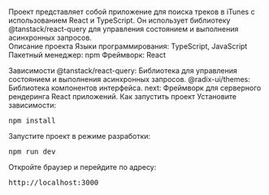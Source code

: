 Проект представляет собой приложение для поиска треков в iTunes с использованием React и TypeScript. 
Он использует библиотеку @tanstack/react-query для управления состоянием и выполнения асинхронных запросов.  
Описание проекта
Языки программирования: TypeScript, JavaScript
Пакетный менеджер: npm
Фреймворк: React

Зависимости
@tanstack/react-query: Библиотека для управления состоянием и выполнения асинхронных запросов.
@radix-ui/themes: Библиотека компонентов интерфейса.
next: Фреймворк для серверного рендеринга React приложений.
Как запустить проект
Установите зависимости:  <pre>npm install </pre>
Запустите проект в режиме разработки:  <pre>npm run dev </pre>
Откройте браузер и перейдите по адресу:<pre>http://localhost:3000 </pre>
